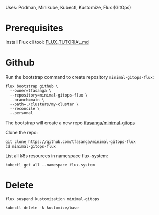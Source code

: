 Uses: Podman, Minikube, Kubectl, Kustomize, Flux (GitOps)

# Prerequisites

Install Flux cli tool: [FLUX_TUTORIAL.md](FLUX_TUTORIAL.md)

# Github

Run the bootstrap command to create repository `minimal-gitops-flux`:

```shell
flux bootstrap github \
  --owner=tfasanga \
  --repository=minimal-gitops-flux \
  --branch=main \
  --path=./clusters/my-cluster \
  --reconcile \
  --personal
```

The bootstrap will create a new repo [tfasanga/minimal-gitops](https://github.com/tfasanga/minimal-gitops)

Clone the repo:

```shell
git clone https://github.com/tfasanga/minimal-gitops-flux
cd minimal-gitops-flux
```


List all k8s resources in namespace flux-system:

```shell
kubectl get all --namespace flux-system
```

# Delete

```shell
flux suspend kustomization minimal-gitops
```

```shell
kubectl delete -k kustomize/base
```